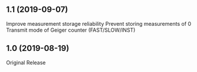 ## 1.1 (2019-09-07)

Improve measurement storage reliability
Prevent storing measurements of 0
Transmit mode of Geiger counter (FAST/SLOW/INST)

## 1.0 (2019-08-19)

Original Release